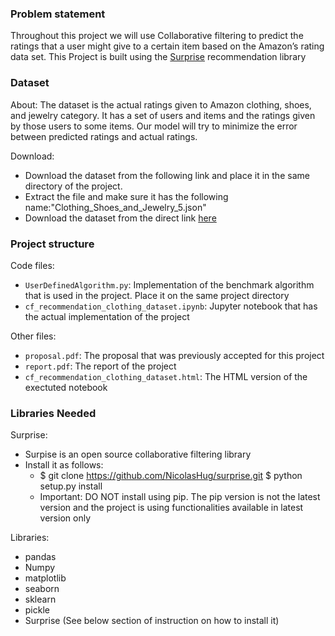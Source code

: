 ### Problem statement
Throughout this project we will use Collaborative filtering to predict the ratings that a user might give to a certain item based on the Amazon’s rating data set. This Project is built using the [Surprise](http://surpriselib.com/) recommendation library  

### Dataset
About:
The dataset  is the actual ratings given to Amazon clothing,  shoes, and jewelry category. It has a set of users and items and the ratings given by those users to some items.  Our model will try to minimize the error between predicted ratings and actual ratings. 

Download:
* Download the dataset from the following link and place it in the same directory of the project.
* Extract the file and make sure it has the following name:"Clothing_Shoes_and_Jewelry_5.json"
* Download the dataset from the direct link [here](snap.stanford.edu/data/amazon/productGraph/categoryFiles/reviews_Clothing_Shoes_and_Jewelry_5.json.gz)

### Project structure
Code files:
* `UserDefinedAlgorithm.py`: Implementation of the benchmark algorithm that is used in the project. Place it on the same project directory
* `cf_recommendation_clothing_dataset.ipynb`: Jupyter notebook that has the actual implementation of the project

Other files:
* `proposal.pdf`: The proposal that was previously accepted for this project
* `report.pdf`: The report of the project
* `cf_recommendation_clothing_dataset.html`: The HTML version of the exectuted notebook

### Libraries Needed
Surprise:
* Surpise is an open source collaborative filtering library
* Install it as follows:
	* $ git clone https://github.com/NicolasHug/surprise.git
		$ python setup.py install
	* Important: DO NOT install using pip. The pip version is not the latest version and the project is using functionalities available in latest version only


Libraries:
* pandas
* Numpy
* matplotlib
* seaborn
* sklearn
* pickle
* Surprise (See below section of instruction on how to install it)


